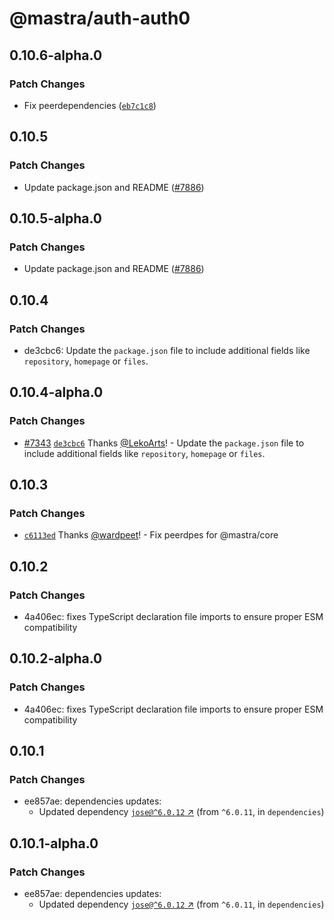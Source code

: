 # @mastra/auth-auth0

## 0.10.6-alpha.0

### Patch Changes

- Fix peerdependencies ([`eb7c1c8`](https://github.com/mastra-ai/mastra/commit/eb7c1c8c592d8fb16dfd250e337d9cdc73c8d5de))

## 0.10.5

### Patch Changes

- Update package.json and README ([#7886](https://github.com/mastra-ai/mastra/pull/7886))

## 0.10.5-alpha.0

### Patch Changes

- Update package.json and README ([#7886](https://github.com/mastra-ai/mastra/pull/7886))

## 0.10.4

### Patch Changes

- de3cbc6: Update the `package.json` file to include additional fields like `repository`, `homepage` or `files`.

## 0.10.4-alpha.0

### Patch Changes

- [#7343](https://github.com/mastra-ai/mastra/pull/7343) [`de3cbc6`](https://github.com/mastra-ai/mastra/commit/de3cbc61079211431bd30487982ea3653517278e) Thanks [@LekoArts](https://github.com/LekoArts)! - Update the `package.json` file to include additional fields like `repository`, `homepage` or `files`.

## 0.10.3

### Patch Changes

- [`c6113ed`](https://github.com/mastra-ai/mastra/commit/c6113ed7f9df297e130d94436ceee310273d6430) Thanks [@wardpeet](https://github.com/wardpeet)! - Fix peerdpes for @mastra/core

## 0.10.2

### Patch Changes

- 4a406ec: fixes TypeScript declaration file imports to ensure proper ESM compatibility

## 0.10.2-alpha.0

### Patch Changes

- 4a406ec: fixes TypeScript declaration file imports to ensure proper ESM compatibility

## 0.10.1

### Patch Changes

- ee857ae: dependencies updates:
  - Updated dependency [`jose@^6.0.12` ↗︎](https://www.npmjs.com/package/jose/v/6.0.12) (from `^6.0.11`, in `dependencies`)

## 0.10.1-alpha.0

### Patch Changes

- ee857ae: dependencies updates:
  - Updated dependency [`jose@^6.0.12` ↗︎](https://www.npmjs.com/package/jose/v/6.0.12) (from `^6.0.11`, in `dependencies`)
